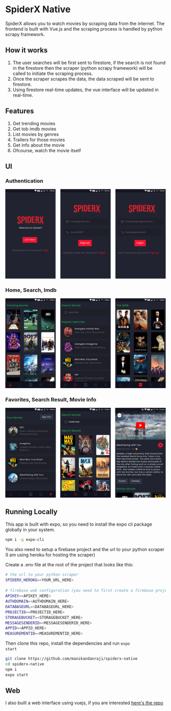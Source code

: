 # SpiderX Native
SpiderX allows you to watch movies by scraping data from the internet. The frontend is built with Vue.js and the scraping process is handled by python scrapy framework.

## How it works
1. The user searches will be first sent to firestore, if the search is not found in the firestore then the scraper (python scrapy framework) will be called to initiate the scraping process.
2. Once the scraper scrapes the data, the data scraped will be sent to firestore.
3. Using firestore real-time updates, the vue interface will be updated in real-time.

## Features
1. Get trending movies 
2. Get tob imdb movies
3. List movies by genres
4. Trailers for those movies
5. Get info about the movie
6. Ofcourse, watch the movie itself

## UI

### Authentication

![Authentication](screenshots/auth.png)

### Home, Search, Imdb

![Home, Search, Imdb](screenshots/home_search_imdb.png)

### Favorites, Search Result, Movie Info

![Favorites, Search Result, Movie Info](screenshots/favorites_search_result_movie_details.png)

## Running Locally

This app is built with expo, so you need to install the expo cli package globally in your system.

```bash
npm i -g expo-cli
```

You also need to setup a firebase project and the url to your python scraper (I am using heroku for hosting the scraper)

Create a .env file at the root of the project that looks like this:

```bash
# the url to your python scraper
SPIDERX_HEROKU=<YOUR_URL_HERE>

# firebase web configuration (you need to first create a firebase project)
APIKEY=<APIKEY_HERE>
AUTHDOMAIN=<AUTHDOMAIN_HERE>
DATABASEURL=<DATABASEURL_HERE>
PROJECTID=<PROJECTID_HERE>
STORAGEBUCKET=<STORAGEBUCKET_HERE>
MESSAGESENDERID=<MESSAGESENDERID_HERE>
APPID=<APPID_HERE>
MEASUREMENTID=<MEASUREMENTID_HERE>
```

Then clone this repo, install the dependencies and run <code>expo start</code>

```bash
git clone https://github.com/manikandanraji/spiderx-native
cd spiderx-native
npm i
expo start
```

## Web

I also built a web interface using vuejs, if you are interested [here's the repo](https://github.com/manikandanraji/spiderx-frontend)
